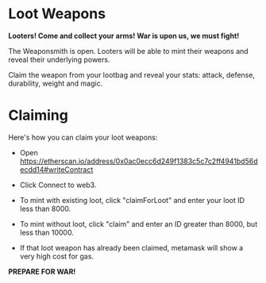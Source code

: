 # Loot Weapons

__Looters! Come and collect your arms! War is upon us, we must fight!__

The Weaponsmith is open. Looters will be able to mint their weapons and reveal their underlying powers.

Claim the weapon from your lootbag and reveal your stats: attack, defense, durability, weight and magic.

# Claiming

Here's how you can claim your loot weapons:

* Open https://etherscan.io/address/0x0ac0ecc6d249f1383c5c7c2ff4941bd56decdd14#writeContract

* Click Connect to web3.

* To mint with existing loot, click "claimForLoot" and enter your loot ID less than 8000.

* To mint without loot, click "claim" and enter an ID greater than 8000, but less than 10000.

* If that loot weapon has already been claimed, metamask will show a very high cost for gas.



__PREPARE FOR WAR!__
